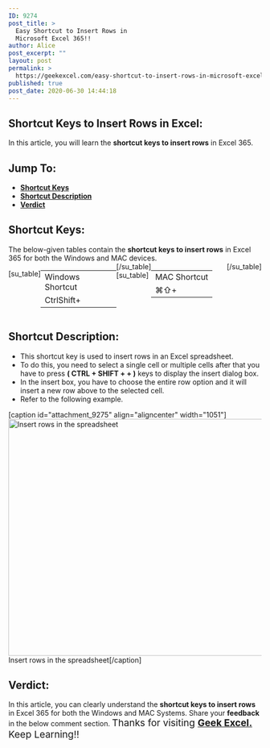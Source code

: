 ```yaml
---
ID: 9274
post_title: >
  Easy Shortcut to Insert Rows in
  Microsoft Excel 365!!
author: Alice
post_excerpt: ""
layout: post
permalink: >
  https://geekexcel.com/easy-shortcut-to-insert-rows-in-microsoft-excel-365/
published: true
post_date: 2020-06-30 14:44:18
---
```

<h2>Shortcut Keys to Insert Rows in Excel:</h2>
In this article, you will learn the <strong>shortcut keys to insert rows</strong> in Excel 365.
<h2>Jump To:</h2>
<ul>
 	<li><strong><a href="#1">Shortcut Keys</a></strong></li>
 	<li><strong><a href="#2">Shortcut Description</a></strong></li>
 	<li><strong><a href="#3">Verdict</a></strong></li>
</ul>
<h2 id="1">Shortcut Keys:</h2>
The below-given tables contain the <strong>shortcut keys to insert rows</strong> in Excel 365 for both the Windows and MAC devices.
<div style="display: flex;">

[su_table]
<table>
<tbody>
<tr>
<td>Windows Shortcut</td>
</tr>
<tr>
<td style="display: flex;"><span class="key-flex"><span class="win-key" style="width: 120px;"><span class="custom-span-key">Ctrl</span></span></span><span class="key-flex"><span class="win-key" style="width: 120px;"><span class="custom-span-key">Shift</span></span></span><span class="key-flex"><span class="win-key"><span class="custom-span-key">+</span></span></span></td>
</tr>
</tbody>
</table>
[/su_table]
[su_table]
<table style="float: right;">
<tbody>
<tr>
<td>MAC Shortcut</td>
</tr>
<tr>
<td style="display: flex;"><span class="key-flex"><span class="mac-key"><span class="custom-span-key">⌘</span></span></span><span class="key-flex"><span class="mac-key"><span class="custom-span-key">⇧</span></span></span><span class="key-flex"><span class="mac-key"><span class="custom-span-key">+</span></span></span></td>
</tr>
</tbody>
</table>
[/su_table]

</div>
<h2 id="2">Shortcut Description:</h2>
<ul>
 	<li>This shortcut key is used to insert rows in an Excel spreadsheet.</li>
 	<li>To do this, you need to select a single cell or multiple cells after that you have to press <strong>( CTRL + SHIFT + + )</strong> keys to display the insert dialog box.</li>
 	<li>In the insert box, you have to choose the entire row option and it will insert a new row above to the selected cell.</li>
 	<li>Refer to the following example.</li>
</ul>
[caption id="attachment_9275" align="aligncenter" width="1051"]<img class="size-full wp-image-9275" src="https://geekexcel.com/wp-content/uploads/2020/06/ezgif.com-optimize-85.gif" alt="Insert rows in the spreadsheet" width="1051" height="470" /> Insert rows in the spreadsheet[/caption]
<h2 id="3">Verdict:</h2>
In this article, you can clearly understand the <strong>shortcut keys to insert rows</strong> in Excel 365 for both the Windows and MAC Systems. Share your <strong>feedback</strong> in the below comment section. <span style="font-size: 19px;">Thanks for visiting <strong><a href="https://geekexcel.com/">Geek Excel.</a></strong> Keep Learning!!</span>